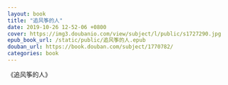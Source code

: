 ```yaml
---
layout: book
title: "追风筝的人"
date: 2019-10-26 12-52-06 +0800
cover: https://img3.doubanio.com/view/subject/l/public/s1727290.jpg
epub_book_url: /static/public/追风筝的人.epub
douban_url: https://book.douban.com/subject/1770782/
categories: book
---
```


《追风筝的人》